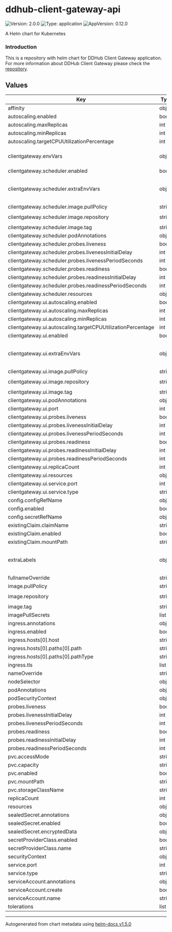 # ddhub-client-gateway-api

![Version: 2.0.0](https://img.shields.io/badge/Version-2.0.0-informational?style=flat-square) ![Type: application](https://img.shields.io/badge/Type-application-informational?style=flat-square) ![AppVersion: 0.12.0](https://img.shields.io/badge/AppVersion-0.12.0-informational?style=flat-square)

A Helm chart for Kubernetes
### Introduction
This is a repository with helm chart for DDHub Client Gateway application. For more information about DDHub Client Gateway please check the [repository](https://github.com/energywebfoundation/ddhub-client-gateway).

## Values

| Key | Type | Default | Description |
|-----|------|---------|-------------|
| affinity | object | `{}` |  |
| autoscaling.enabled | bool | `false` |  |
| autoscaling.maxReplicas | int | `100` |  |
| autoscaling.minReplicas | int | `1` |  |
| autoscaling.targetCPUUtilizationPercentage | int | `80` |  |
| clientgateway.envVars | object | `{}` | Common environment variables |
| clientgateway.scheduler.enabled | bool | `true` |  |
| clientgateway.scheduler.extraEnvVars | object | `{}` | Additional environment variables for scheduler |
| clientgateway.scheduler.image.pullPolicy | string | `"IfNotPresent"` |  |
| clientgateway.scheduler.image.repository | string | `"aemocontainerregistry.azurecr.io/ddhub-client-gateway-scheduler"` |  |
| clientgateway.scheduler.image.tag | string | `"0.12.0"` |  |
| clientgateway.scheduler.podAnnotations | object | `{}` |  |
| clientgateway.scheduler.probes.liveness | bool | `true` |  |
| clientgateway.scheduler.probes.livenessInitialDelay | int | `0` |  |
| clientgateway.scheduler.probes.livenessPeriodSeconds | int | `10` |  |
| clientgateway.scheduler.probes.readiness | bool | `true` |  |
| clientgateway.scheduler.probes.readinessInitialDelay | int | `0` |  |
| clientgateway.scheduler.probes.readinessPeriodSeconds | int | `10` |  |
| clientgateway.scheduler.resources | object | `{}` |  |
| clientgateway.ui.autoscaling.enabled | bool | `false` |  |
| clientgateway.ui.autoscaling.maxReplicas | int | `100` |  |
| clientgateway.ui.autoscaling.minReplicas | int | `1` |  |
| clientgateway.ui.autoscaling.targetCPUUtilizationPercentage | int | `80` |  |
| clientgateway.ui.enabled | bool | `true` |  |
| clientgateway.ui.extraEnvVars | object | `{}` | Additional environment variables for ui |
| clientgateway.ui.image.pullPolicy | string | `"IfNotPresent"` |  |
| clientgateway.ui.image.repository | string | `"aemocontainerregistry.azurecr.io/ddhub-client-gateway-frontend"` |  |
| clientgateway.ui.image.tag | string | `"0.12.0"` |  |
| clientgateway.ui.podAnnotations | object | `{}` |  |
| clientgateway.ui.port | int | `80` |  |
| clientgateway.ui.probes.liveness | bool | `true` |  |
| clientgateway.ui.probes.livenessInitialDelay | int | `0` |  |
| clientgateway.ui.probes.livenessPeriodSeconds | int | `10` |  |
| clientgateway.ui.probes.readiness | bool | `true` |  |
| clientgateway.ui.probes.readinessInitialDelay | int | `0` |  |
| clientgateway.ui.probes.readinessPeriodSeconds | int | `10` |  |
| clientgateway.ui.replicaCount | int | `1` |  |
| clientgateway.ui.resources | object | `{}` |  |
| clientgateway.ui.service.port | int | `80` |  |
| clientgateway.ui.service.type | string | `"ClusterIP"` |  |
| config.configRefName | object | `{}` |  |
| config.enabled | bool | `false` |  |
| config.secretRefName | object | `{}` |  |
| existingClaim.claimName | string | `"my-claim"` |  |
| existingClaim.enabled | bool | `false` |  |
| existingClaim.mountPath | string | `"/mnt/claim"` |  |
| extraLabels | object | `{}` | Extra lables to be added to all resources |
| fullnameOverride | string | `"ddhub-client-gateway"` |  |
| image.pullPolicy | string | `"IfNotPresent"` |  |
| image.repository | string | `"aemocontainerregistry.azurecr.io/ddhub-client-gateway-backend"` |  |
| image.tag | string | `"0.12.0"` |  |
| imagePullSecrets | list | `[]` |  |
| ingress.annotations | object | `{}` |  |
| ingress.enabled | bool | `false` |  |
| ingress.hosts[0].host | string | `"chart-example.local"` |  |
| ingress.hosts[0].paths[0].path | string | `"/"` |  |
| ingress.hosts[0].paths[0].pathType | string | `"ImplementationSpecific"` |  |
| ingress.tls | list | `[]` |  |
| nameOverride | string | `"ddhub-client-gateway"` |  |
| nodeSelector | object | `{}` |  |
| podAnnotations | object | `{}` |  |
| podSecurityContext | object | `{}` |  |
| probes.liveness | bool | `true` |  |
| probes.livenessInitialDelay | int | `0` |  |
| probes.livenessPeriodSeconds | int | `10` |  |
| probes.readiness | bool | `true` |  |
| probes.readinessInitialDelay | int | `60` |  |
| probes.readinessPeriodSeconds | int | `10` |  |
| pvc.accessMode | string | `"ReadWriteOnce"` |  |
| pvc.capacity | string | `"1Gi"` |  |
| pvc.enabled | bool | `false` |  |
| pvc.mountPath | string | `"/mnt/azure"` |  |
| pvc.storageClassName | string | `"default"` |  |
| replicaCount | int | `1` |  |
| resources | object | `{}` |  |
| sealedSecret.annotations | object | `{}` |  |
| sealedSecret.enabled | bool | `false` |  |
| sealedSecret.encryptedData | object | `{}` |  |
| secretProviderClass.enabled | bool | `false` |  |
| secretProviderClass.name | string | `"my-provider"` |  |
| securityContext | object | `{}` |  |
| service.port | int | `80` |  |
| service.type | string | `"ClusterIP"` |  |
| serviceAccount.annotations | object | `{}` |  |
| serviceAccount.create | bool | `true` |  |
| serviceAccount.name | string | `""` |  |
| tolerations | list | `[]` |  |

----------------------------------------------
Autogenerated from chart metadata using [helm-docs v1.5.0](https://github.com/norwoodj/helm-docs/releases/v1.5.0)

